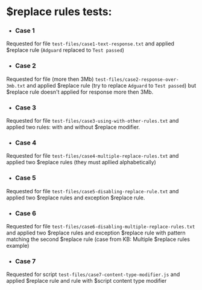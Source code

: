 # $replace rules tests:

* ### Case 1
Requested for file `test-files/case1-text-response.txt` and applied $replace rule (`Adguard` replaced to `Test passed`)

* ### Case 2
Requested for file (more then 3Mb) `test-files/case2-response-over-3mb.txt` and applied $replace rule (try to replace `Adguard` to `Test passed`) but $replace rule doesn't applied for response more then 3Mb.

* ### Case 3
Requested for file `test-files/case3-using-with-other-rules.txt` and applied two rules: with and without $replace modifier.

* ### Case 4
Requested for file `test-files/case4-multiple-replace-rules.txt` and applied two $replace rules (they must apllied alphabetically)

* ### Case 5
Requested for file `test-files/case5-disabling-replace-rule.txt` and applied two $replace rules and exception $replace rule.

* ### Case 6
Requested for file `test-files/case6-disabling-multiple-replace-rules.txt` and applied two $replace rules and exception $replace rule with pattern matching the second $replace rule (case from KB: Multiple $replace rules example)

* ### Case 7
Requested for script `test-files/case7-content-type-modifier.js` and applied $replace rule and rule with $script content type modifier
